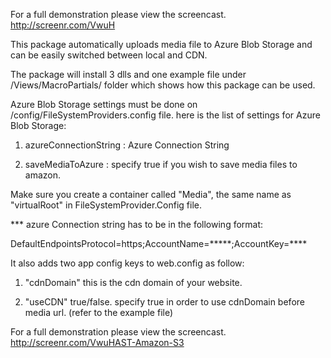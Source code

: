 For a full demonstration please view the screencast. http://screenr.com/VwuH

This package automatically uploads media file to Azure Blob Storage and can be easily switched between local and CDN.

The package will install 3 dlls and one example file under /Views/MacroPartials/ folder which shows how this package can be used.

Azure Blob Storage settings must be done on /config/FileSystemProviders.config file. here is the list of settings for Azure Blob Storage:

1. azureConnectionString : Azure Connection String

2. saveMediaToAzure : specify true if you wish to save media files to amazon. 

Make sure you create a container called "Media", the same name as "virtualRoot" in FileSystemProvider.Config file.

*** azure Connection string has to be in the following format:

DefaultEndpointsProtocol=https;AccountName=*****;AccountKey=****

It also adds two app config keys to web.config as follow:

1. "cdnDomain" this is the cdn domain of your website.

2. "useCDN" true/false. specify true in order to use cdnDomain before media url. (refer to the example file)

For a full demonstration please view the screencast. http://screenr.com/VwuHAST-Amazon-S3

